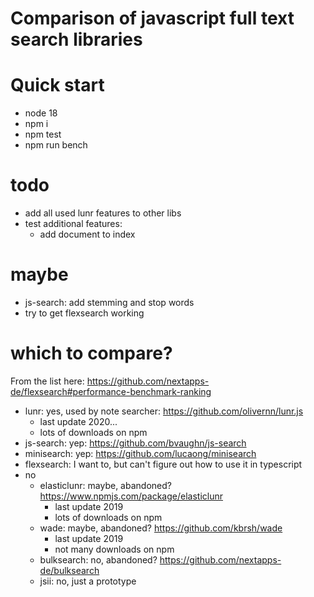 # Comparison of javascript full text search libraries

# Quick start
- node 18
- npm i
- npm test
- npm run bench

# todo
- add all used lunr features to other libs
- test additional features:
    - add document to index

# maybe
- js-search: add stemming and stop words
- try to get flexsearch working

# which to compare?
From the list here: https://github.com/nextapps-de/flexsearch#performance-benchmark-ranking

- lunr: yes, used by note searcher: https://github.com/olivernn/lunr.js
    - last update 2020...
    - lots of downloads on npm
- js-search: yep: https://github.com/bvaughn/js-search
- minisearch: yep: https://github.com/lucaong/minisearch
- flexsearch: I want to, but can't figure out how to use it in typescript
- no
    - elasticlunr: maybe, abandoned? https://www.npmjs.com/package/elasticlunr
        - last update 2019
        - lots of downloads on npm
    - wade: maybe, abandoned? https://github.com/kbrsh/wade
        - last update 2019
        - not many downloads on npm
    - bulksearch: no, abandoned? https://github.com/nextapps-de/bulksearch
    - jsii: no, just a prototype
